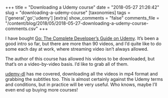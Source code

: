 +++
title = "Downloading a Udemy course"
date = "2018-05-27 21:26:42"
slug = "downloading-a-udemy-course"
[taxonomies]
tags = ['general','go','udemy']
[extra]
show_comments = "false"
comments_file = "/content/blog/2018/05/2018-05-27-downloading-a-udemy-course-comments.csv"
+++

I have bought [Go: The Complete Developer’s Guide on Udemy](https://www.udemy.com/go-the-complete-developers-guide/). It’s been a good intro so far, but there are more than 90 videos, and I’d quite like to do some each day at work, where streaming video isn’t always allowed.

The author of this course has allowed his videos to be downloaded, but that’s on a video-by-video basis. I’d like to grab all of them.

[udemy-dl](https://github.com/r0oth3x49/udemy-dl) has me covered, downloading all the videos in mp4 format and grabbing the subtitles too. This is almost certainly against the Udemy terms and conditions, but in practice will be very useful. Who knows, maybe I’ll even end up buying more courses!
